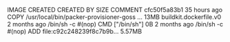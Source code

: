 IMAGE CREATED CREATED BY SIZE COMMENT
cfc50f5a83b1 35 hours ago COPY /usr/local/bin/packer-provisioner-goss … 13MB buildkit.dockerfile.v0
<missing> 2 months ago /bin/sh -c #(nop) CMD ["/bin/sh"] 0B
<missing> 2 months ago /bin/sh -c #(nop) ADD file:c92c248239f8c7b9b… 5.57MB
